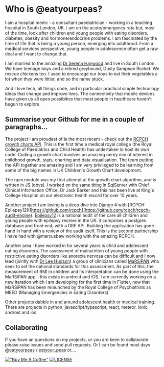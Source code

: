 # Who is @eatyourpeas?

I am a hospital medic - a consultant paediatrician - working in a teaching hospital in South London, UK.
I am on the acute/emergency rota but, most of the time, look after children and young people with eating disorders, diabetes, obesity and hormone/endocrine problems. I am fascinated by the time of life that is being a young person, emerging into adulthood. From a medical services perspective, young people in adolescence often get a raw deal and I want to change that.

I am married to the amazing [Dr Serena Haywood](https://twitter.com/serenahaywood) and live in South London. We have teenage boys and a retired greyhound, Dusty Sampson Rocket. We rescue chickens too. I used to encourage our boys to eat their vegetables a lot when they were littler, and so the name stuck.

And I love tech, all things code, and in particular practical simple technology ideas that change and improve lives. The connectivity that mobile devices have given us all open possibities that most people in healthcare haven't begun to explore.

## Summarise your Github for me in a couple of paragraphs...

The project I am proudest of is the most recent - check out the [RCPCH growth charts API](https://github.com/rcpch). This is the first time a medical royal college (the Royal College of Paediatrics and Child Health) has undertaken to host its own code. Coding a growth chart involves an amazing nerdy mix of interest in childhood growth, stats, charting and data visualisation. The team putting the API together are amazing and I am very privileged to be learning from some of the big names in UK Children's Growth Chart development.

The npm module was my first attempt at the growth chart algorithm, and is written in JS (obvs). I worked on the same thing in SqlServer with Chief Clinical Information Office, Dr Jack Barker and this has been live at King's College Hospital on our electronic health record for over 10 years.

Another project I am loving is a deep dive into Django 4 with [RCPCH Epilepsy12]([https://github.com/rcpch](https://github.com/rcpch/rcpch-audit-engine). [Epilepsy12](https://www.rcpch.ac.uk/work-we-do/clinical-audits/epilepsy12) is a national audit of the care all children and young people with epilepsy receive in the UK. it comprises a postgres database and front end, with a DRF API. Building the application has gone hand in hand with a review of the audit itself. This is the second partnership I have had with @marcusbaw working with the amazing RCPCH.

Another area I have worked in for several years is child and adolescent eating disorders. The assessment of malnutrition of young people with restrictive eating disorders like anorexia nervosa can be difficult and I now lead (jointly with [Dr Lee Hudson](https://twitter.com/leehudson111)) a group of clinicians called [MaRSiPAN](www.marsipan.org.uk) who seek to set the national standards for this assessment. As part of this, the measurement of BMI in children and its interpretation can be done using the MaRSiPAN app - this exists in android and iOS. I am currently working on a new iteration which I am developing for the first time in Flutter, now that MaRSiPAN has been relaunched by the Royal College of Psychiatrists as MEED (Managing Emergencies in Eating Disorders).

Other projects dabble in and around adolescent health or medical training. There are projects in python, javascript/typescript, react, meteor, ionic, android and ios.

## Collaborating

If you have an questions on my projects, or you are keen to collaborate please raise issues and send pull requests. Or I can be found most days [@eatyourpeas](https://twitter.com/eatyourpeas) / [eatyour_peas](https://www.reddit.com/user/eatyour_peas)
or....

[!["Buy Me A Coffee"](https://www.buymeacoffee.com/assets/img/custom_images/orange_img.png)](https://www.buymeacoffee.com/eatyourpeas)
[![LICENSE](https://img.shields.io/badge/license-Anti%20996-blue.svg)](https://github.com/996icu/996.ICU/blob/master/LICENSE)
